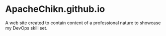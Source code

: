 # ApacheChikn.github.io
A web site created to contain content of a professional nature to showcase my DevOps skill set.
